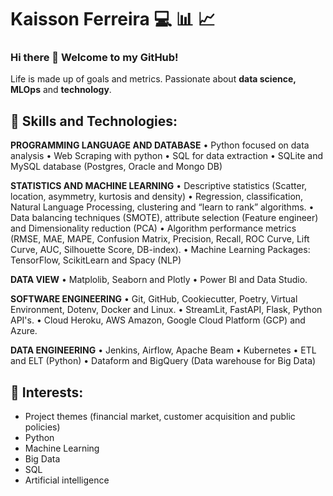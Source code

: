 # Kaisson Ferreira :computer: :bar_chart: :chart_with_upwards_trend:
### Hi there 👋 Welcome to my GitHub!

Life is made up of goals and metrics. Passionate about **data science, MLOps** and **technology**.

## :bookmark_tabs: Skills and Technologies:

**PROGRAMMING LANGUAGE AND DATABASE**
• Python focused on data analysis
• Web Scraping with python
• SQL for data extraction
• SQLite and MySQL database (Postgres, Oracle and Mongo DB)

**STATISTICS AND MACHINE LEARNING**
• Descriptive statistics (Scatter, location, asymmetry, kurtosis and density)
• Regression, classification, Natural Language Processing, clustering and “learn to rank” algorithms.
• Data balancing techniques (SMOTE), attribute selection (Feature engineer) and Dimensionality reduction (PCA)
• Algorithm performance metrics (RMSE, MAE, MAPE, Confusion Matrix, Precision, Recall, ROC Curve, Lift Curve, AUC, Silhouette Score, DB-index).
• Machine Learning Packages: TensorFlow, ScikitLearn and Spacy (NLP)

**DATA VIEW**
• Matplolib, Seaborn and Plotly
• Power BI and Data Studio.

**SOFTWARE ENGINEERING**
• Git, GitHub, Cookiecutter, Poetry, Virtual Environment, Dotenv, Docker and Linux.
• StreamLit, FastAPI, Flask, Python API's.
• Cloud Heroku, AWS Amazon, Google Cloud Platform (GCP) and Azure.

**DATA ENGINEERING**
• Jenkins, Airflow, Apache Beam
• Kubernetes
• ETL and ELT (Python)
• Dataform and BigQuery (Data warehouse for Big Data)

## :bookmark_tabs: Interests:
* Project themes (financial market, customer acquisition and public policies)
* Python
* Machine Learning
* Big Data
* SQL
* Artificial intelligence
<!--
**KaissonFerreira/KaissonFerreira** is a ✨ _special_ ✨ repository because its `README.md` (this file) appears on your GitHub profile.

Here are some ideas to get you started:

- 🔭 I’m currently working on ...
- 🌱 I’m currently learning ...
- 👯 I’m looking to collaborate on ...
- 🤔 I’m looking for help with ...
- 💬 Ask me about ...
- 📫 How to reach me: ...
- 😄 Pronouns: ...
- ⚡ Fun fact: ...
-->
